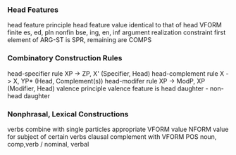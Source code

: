 ### Head Features
head feature principle
	head feature value identical to that of head
VFORM
	finite
		es, ed, pln
	nonfin
		bse, ing, en, inf
argument realization constraint
	first element of ARG-ST is SPR, remaining are COMPS
### Combinatory Construction Rules
head-specifier rule XP -> ZP, X' (Specifier, Head)
head-complement rule X -> X, YP* (Head, Complement(s))
head-modifer rule XP -> ModP, XP (Modifier, Head)
valence principle
	valence feature is head daughter - non-head daughter
### Nonphrasal, Lexical Constructions
verbs combine with single particles
appropriate VFORM value
NFORM value for subject of certain verbs
clausal complement with VFORM
POS noun, comp,verb / nominal, verbal